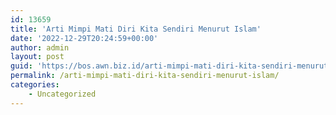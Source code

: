 ```yaml
---
id: 13659
title: 'Arti Mimpi Mati Diri Kita Sendiri Menurut Islam'
date: '2022-12-29T20:24:59+00:00'
author: admin
layout: post
guid: 'https://bos.awn.biz.id/arti-mimpi-mati-diri-kita-sendiri-menurut-islam/'
permalink: /arti-mimpi-mati-diri-kita-sendiri-menurut-islam/
categories:
    - Uncategorized
---
```


